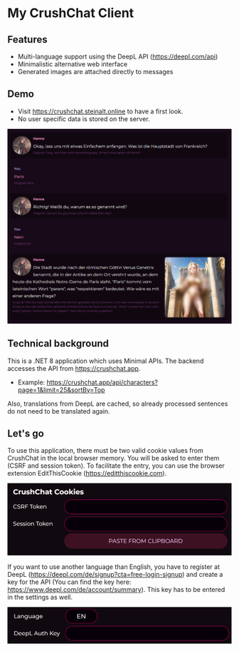 # My CrushChat Client



## Features

- Multi-language support using the DeepL API (https://deepl.com/api)
- Minimalistic alternative web interface
- Generated images are attached directly to messages



## Demo

- Visit https://crushchat.steinalt.online to have a first look.
- No user specific data is stored on the server.

![](https://github.com/themelektaus/crushchat/blob/main/Screenshots/Screenshot%202023-09-01%20X.png)



## Technical background

This is a .NET 8 application which uses Minimal APIs.
The backend accesses the API from https://crushchat.app.
- Example: https://crushchat.app/api/characters?page=1&limit=25&sortBy=Top

Also, translations from DeepL are cached, so already processed sentences do not need to be translated again.




## Let's go

To use this application, there must be two valid cookie values from CrushChat in the local browser memory. You will be asked to enter them (CSRF and session token). To facilitate the entry, you can use the browser extension EditThisCookie (https://editthiscookie.com).

![](https://github.com/themelektaus/crushchat/blob/main/Screenshots/Screenshot%202023-09-01%20192554.png)

If you want to use another language than English, you have to register at DeepL (https://deepl.com/de/signup?cta=free-login-signup) and create a key for the API (You can find the key here: https://www.deepl.com/de/account/summary). This key has to be entered in the settings as well.

![](https://github.com/themelektaus/crushchat/blob/main/Screenshots/Screenshot%202023-09-01%20192619.png)
